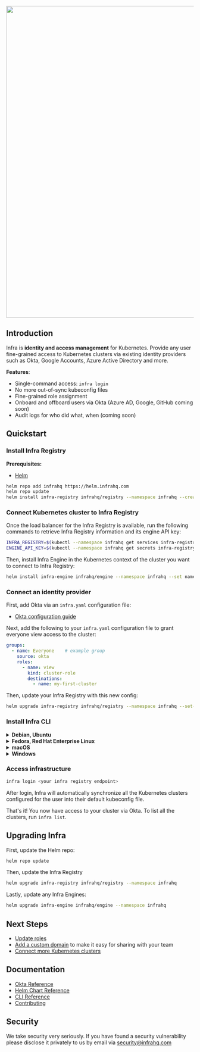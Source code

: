 <p align="center">
  <img src="./docs/images/header.svg" width="838" />
</p>

## Introduction

Infra is **identity and access management** for Kubernetes. Provide any user fine-grained access to Kubernetes clusters via existing identity providers such as Okta, Google Accounts, Azure Active Directory and more.

**Features**:
* Single-command access: `infra login`
* No more out-of-sync kubeconfig files
* Fine-grained role assignment
* Onboard and offboard users via Okta (Azure AD, Google, GitHub coming soon)
* Audit logs for who did what, when (coming soon)

## Quickstart

### Install Infra Registry

**Prerequisites:**
* [Helm](https://helm.sh/)

```bash
helm repo add infrahq https://helm.infrahq.com
helm repo update
helm install infra-registry infrahq/registry --namespace infrahq --create-namespace
```

### Connect Kubernetes cluster to Infra Registry

Once the load balancer for the Infra Registry is available, run the following commands to retrieve Infra Registry information and its engine API key:

```bash
INFRA_REGISTRY=$(kubectl --namespace infrahq get services infra-registry -o jsonpath="{.status.loadBalancer.ingress[*]['ip', 'hostname']}")
ENGINE_API_KEY=$(kubectl --namespace infrahq get secrets infra-registry -o jsonpath='{.data.engineApiKey}' | base64 -d)
```

Then, install Infra Engine in the Kubernetes context of the cluster you want to connect to Infra Registry:

```bash
helm install infra-engine infrahq/engine --namespace infrahq --set name=my-first-cluster --set registry=$INFRA_REGISTRY --set apiKey=$ENGINE_API_KEY
```

### Connect an identity provider

First, add Okta via an `infra.yaml` configuration file:

* [Okta configuration guide](./docs/okta.md)

Next, add the following to your `infra.yaml` configuration file to grant everyone view access to the cluster:

```yaml
groups:
  - name: Everyone    # example group
    source: okta
    roles:
      - name: view
        kind: cluster-role
        destinations:
          - name: my-first-cluster
```

Then, update your Infra Registry with this new config:

```bash
helm upgrade infra-registry infrahq/registry --namespace infrahq --set-file config=./infra.yaml
```

### Install Infra CLI
<details>
  <summary><strong>Debian, Ubuntu</strong></summary>

  ```bash
  sudo echo 'deb [trusted=yes] https://apt.fury.io/infrahq/ /' >/etc/apt/sources.list.d/infrahq.list
  sudo apt update
  sudo apt install infra
  ```
</details>

<details>
  <summary><strong>Fedora, Red Hat Enterprise Linux</strong></summary>

  ```bash
  sudo dnf config-manager --add-repo https://yum.fury.io/infrahq/
  sudo dnf install infra
  ```
</details>

<details>
  <summary><strong>macOS</strong></summary>

  ```bash
  brew install infrahq/tap/infra
  ```
</details>

<details>
  <summary><strong>Windows</strong></summary>

  ```powershell
  scoop bucket add infrahq https://github.com/infrahq/scoop.git
  scoop install infra
  ```
</details>

### Access infrastructure

```bash
infra login <your infra registry endpoint>
```

After login, Infra will automatically synchronize all the Kubernetes clusters configured for the user into their default kubeconfig file.

That's it! You now have access to your cluster via Okta. To list all the clusters, run `infra list`.

## Upgrading Infra

First, update the Helm repo:

```bash
helm repo update
```

Then, update the Infra Registry

```bash
helm upgrade infra-registry infrahq/registry --namespace infrahq
```

Lastly, update any Infra Engines:

```bash
helm upgrade infra-engine infrahq/engine --namespace infrahq
```

## Next Steps
* [Update roles](./docs/permissions.md)
* [Add a custom domain](./docs/domain.md) to make it easy for sharing with your team
* [Connect more Kubernetes clusters](./docs/connect.md)

## Documentation
* [Okta Reference](./docs/okta.md)
* [Helm Chart Reference](./docs/helm.md)
* [CLI Reference](./docs/cli.md)
* [Contributing](./docs/contributing.md)

## Security
We take security very seriously. If you have found a security vulnerability please disclose it privately to us by email via [security@infrahq.com](mailto:security@infrahq.com)
